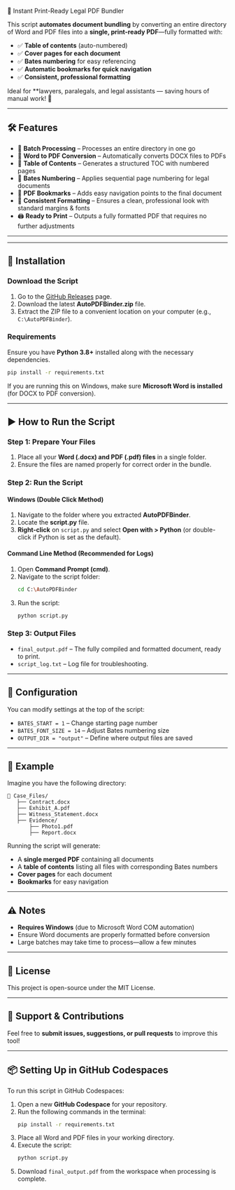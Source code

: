 📄 Instant Print-Ready Legal PDF Bundler

This script **automates document bundling** by converting an entire directory of Word and PDF files into a **single, print-ready PDF**—fully formatted with:

- ✅ **Table of contents** (auto-numbered)
- ✅ **Cover pages for each document**
- ✅ **Bates numbering** for easy referencing
- ✅ **Automatic bookmarks for quick navigation**
- ✅ **Consistent, professional formatting**

Ideal for **lawyers, paralegals, and legal assistants — saving hours of manual work! 🚀


---

## 🛠 Features

- 📂 **Batch Processing** – Processes an entire directory in one go
- 📝 **Word to PDF Conversion** – Automatically converts DOCX files to PDFs
- 📑 **Table of Contents** – Generates a structured TOC with numbered pages
- 🔢 **Bates Numbering** – Applies sequential page numbering for legal documents
- 🔖 **PDF Bookmarks** – Adds easy navigation points to the final document
- 📏 **Consistent Formatting** – Ensures a clean, professional look with standard margins & fonts
- 🖨 **Ready to Print** – Outputs a fully formatted PDF that requires no further adjustments

---

---

## 🚀 Installation

### **Download the Script**

1. Go to the [GitHub Releases](https://github.com/Zippysquid/AutoPDFBinder/releases) page.
2. Download the latest **AutoPDFBinder.zip** file.
3. Extract the ZIP file to a convenient location on your computer (e.g., `C:\AutoPDFBinder`).

### **Requirements**

Ensure you have **Python 3.8+** installed along with the necessary dependencies.

```sh
pip install -r requirements.txt
```

If you are running this on Windows, make sure **Microsoft Word is installed** (for DOCX to PDF conversion).

---

## ▶️ How to Run the Script

### **Step 1: Prepare Your Files**

1. Place all your **Word (.docx) and PDF (.pdf) files** in a single folder.
2. Ensure the files are named properly for correct order in the bundle.

### **Step 2: Run the Script**

#### **Windows (Double Click Method)**

1. Navigate to the folder where you extracted **AutoPDFBinder**.
2. Locate the **script.py** file.
3. **Right-click** on `script.py` and select **Open with > Python** (or double-click if Python is set as the default).

#### **Command Line Method (Recommended for Logs)**

1. Open **Command Prompt (cmd)**.
2. Navigate to the script folder:
   ```sh
   cd C:\AutoPDFBinder
   ```
3. Run the script:
   ```sh
   python script.py
   ```

### **Step 3: Output Files**

- `final_output.pdf` – The fully compiled and formatted document, ready to print.
- `script_log.txt` – Log file for troubleshooting.

---

## 🔧 Configuration

You can modify settings at the top of the script:

- `BATES_START = 1` – Change starting page number
- `BATES_FONT_SIZE = 14` – Adjust Bates numbering size
- `OUTPUT_DIR = "output"` – Define where output files are saved

---

## 📌 Example

Imagine you have the following directory:

```
📁 Case_Files/
   ├── Contract.docx
   ├── Exhibit_A.pdf
   ├── Witness_Statement.docx
   ├── Evidence/
       ├── Photo1.pdf
       ├── Report.docx
```

Running the script will generate:

- A **single merged PDF** containing all documents
- A **table of contents** listing all files with corresponding Bates numbers
- **Cover pages** for each document
- **Bookmarks** for easy navigation

---

## ⚠️ Notes

- **Requires Windows** (due to Microsoft Word COM automation)
- Ensure Word documents are properly formatted before conversion
- Large batches may take time to process—allow a few minutes

---

## 📜 License

This project is open-source under the MIT License.

---

## 💬 Support & Contributions

Feel free to **submit issues, suggestions, or pull requests** to improve this tool!

---

## 📦 Setting Up in GitHub Codespaces

To run this script in GitHub Codespaces:

1. Open a new **GitHub Codespace** for your repository.
2. Run the following commands in the terminal:
   ```sh
   pip install -r requirements.txt
   ```
3. Place all Word and PDF files in your working directory.
4. Execute the script:
   ```sh
   python script.py
   ```
5. Download `final_output.pdf` from the workspace when processing is complete.
